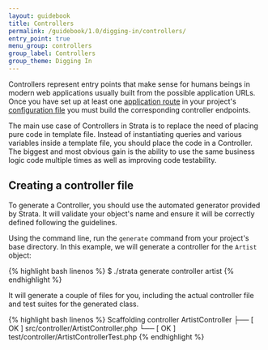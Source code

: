 ```yaml
---
layout: guidebook
title: Controllers
permalink: /guidebook/1.0/digging-in/controllers/
entry_point: true
menu_group: controllers
group_label: Controllers
group_theme: Digging In
---
```


Controllers represent entry points that make sense for humans beings in modern web applications usually built from the possible application URLs. Once you have set up at least one [application route](/guidebook/1.0/digging-in/routing/) in your project's [configuration file](/guidebook/1.0/getting-started/creating-projects/configuring-for-installation/) you must build the corresponding controller endpoints.

The main use case of Controllers in Strata is to replace the need of placing pure code in template file. Instead of instantiating queries and various variables inside a template file, you should place the code in a Controller. The biggest and most obvious gain is the ability to use the same business logic code multiple times as well as improving code testability.

## Creating a controller file

To generate a Controller, you should use the automated generator provided by Strata. It will validate your object's name and ensure it will be correctly defined following the guidelines.

Using the command line, run the `generate` command from your project's base directory. In this example, we will generate a controller for the `Artist` object:

{% highlight bash linenos %}
$ ./strata generate controller artist
{% endhighlight %}

It will generate a couple of files for you, including the actual controller file and test suites for the generated class.

{% highlight bash linenos %}
Scaffolding controller ArtistController
  ├── [ OK ] src/controller/ArtistController.php
  └── [ OK ] test/controller/ArtistControllerTest.php
{% endhighlight %}
